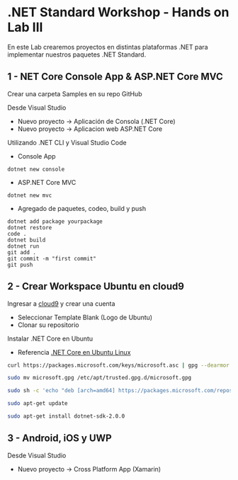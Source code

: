 # .NET Standard Workshop - Hands on Lab III
En este Lab crearemos proyectos en distintas plataformas .NET para implementar nuestros paquetes .NET Standard.

## 1 - NET Core Console App & ASP.NET Core MVC

Crear una carpeta Samples en su repo GitHub

Desde Visual Studio
- Nuevo proyecto -> Aplicación de Consola (.NET Core)
- Nuevo proyecto -> Aplicacion web ASP.NET Core

Utilizando .NET CLI y Visual Studio Code
- Console App
``` 
dotnet new console
``` 

- ASP.NET Core MVC
``` 
dotnet new mvc
``` 

- Agregado de paquetes, codeo, build y push
``` 
dotnet add package yourpackage
dotnet restore
code .
dotnet build
dotnet run
git add .
git commit -m "first commit"
git push
```

## 2 - Crear Workspace Ubuntu en cloud9
Ingresar a [cloud9](https://c9.io) y crear una cuenta
- Seleccionar Template Blank (Logo de Ubuntu)
- Clonar su repositorio

Instalar .NET Core en Ubuntu
- Referencia [.NET Core en Ubuntu Linux](https://www.microsoft.com/net/core#linuxubuntu)

```bash
curl https://packages.microsoft.com/keys/microsoft.asc | gpg --dearmor > microsoft.gpg

sudo mv microsoft.gpg /etc/apt/trusted.gpg.d/microsoft.gpg

sudo sh -c 'echo "deb [arch=amd64] https://packages.microsoft.com/repos/microsoft-ubuntu-trusty-prod trusty main" > /etc/apt/sources.list.d/dotnetdev.list'

sudo apt-get update

sudo apt-get install dotnet-sdk-2.0.0
``` 

## 3 - Android, iOS y UWP

Desde Visual Studio
- Nuevo proyecto -> Cross Platform App (Xamarin)

